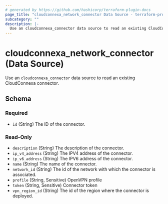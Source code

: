 ```yaml
---
# generated by https://github.com/hashicorp/terraform-plugin-docs
page_title: "cloudconnexa_network_connector Data Source - terraform-provider-cloudconnexa"
subcategory: ""
description: |-
  Use an cloudconnexa_connector data source to read an existing CloudConnexa connector.
---
```


# cloudconnexa_network_connector (Data Source)

Use an `cloudconnexa_connector` data source to read an existing CloudConnexa connector.



<!-- schema generated by tfplugindocs -->
## Schema

### Required

- `id` (String) The ID of the connector.

### Read-Only

- `description` (String) The description of the connector.
- `ip_v4_address` (String) The IPV4 address of the connector.
- `ip_v6_address` (String) The IPV6 address of the connector.
- `name` (String) The name of the connector.
- `network_id` (String) The id of the network with which the connector is associated.
- `profile` (String, Sensitive) OpenVPN profile
- `token` (String, Sensitive) Connector token
- `vpn_region_id` (String) The id of the region where the connector is deployed.
